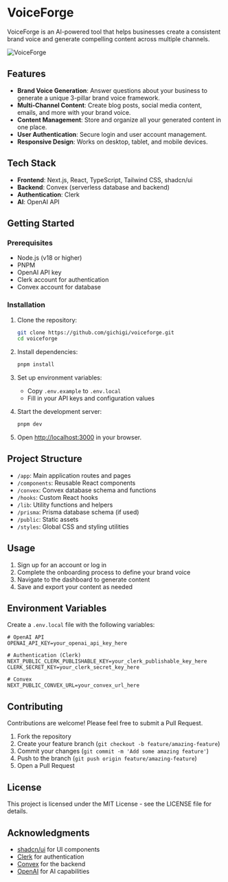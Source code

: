 # VoiceForge

VoiceForge is an AI-powered tool that helps businesses create a consistent brand voice and generate compelling content across multiple channels.

![VoiceForge](https://placehold.co/600x400?text=VoiceForge)

## Features

- **Brand Voice Generation**: Answer questions about your business to generate a unique 3-pillar brand voice framework.
- **Multi-Channel Content**: Create blog posts, social media content, emails, and more with your brand voice.
- **Content Management**: Store and organize all your generated content in one place.
- **User Authentication**: Secure login and user account management.
- **Responsive Design**: Works on desktop, tablet, and mobile devices.

## Tech Stack

- **Frontend**: Next.js, React, TypeScript, Tailwind CSS, shadcn/ui
- **Backend**: Convex (serverless database and backend)
- **Authentication**: Clerk
- **AI**: OpenAI API

## Getting Started

### Prerequisites

- Node.js (v18 or higher)
- PNPM
- OpenAI API key
- Clerk account for authentication
- Convex account for database

### Installation

1. Clone the repository:
   ```bash
   git clone https://github.com/gichigi/voiceforge.git
   cd voiceforge
   ```

2. Install dependencies:
   ```bash
   pnpm install
   ```

3. Set up environment variables:
   - Copy `.env.example` to `.env.local`
   - Fill in your API keys and configuration values

4. Start the development server:
   ```bash
   pnpm dev
   ```

5. Open [http://localhost:3000](http://localhost:3000) in your browser.

## Project Structure

- `/app`: Main application routes and pages
- `/components`: Reusable React components
- `/convex`: Convex database schema and functions
- `/hooks`: Custom React hooks
- `/lib`: Utility functions and helpers
- `/prisma`: Prisma database schema (if used)
- `/public`: Static assets
- `/styles`: Global CSS and styling utilities

## Usage

1. Sign up for an account or log in
2. Complete the onboarding process to define your brand voice
3. Navigate to the dashboard to generate content
4. Save and export your content as needed

## Environment Variables

Create a `.env.local` file with the following variables:

```
# OpenAI API
OPENAI_API_KEY=your_openai_api_key_here

# Authentication (Clerk)
NEXT_PUBLIC_CLERK_PUBLISHABLE_KEY=your_clerk_publishable_key_here
CLERK_SECRET_KEY=your_clerk_secret_key_here

# Convex
NEXT_PUBLIC_CONVEX_URL=your_convex_url_here
```

## Contributing

Contributions are welcome! Please feel free to submit a Pull Request.

1. Fork the repository
2. Create your feature branch (`git checkout -b feature/amazing-feature`)
3. Commit your changes (`git commit -m 'Add some amazing feature'`)
4. Push to the branch (`git push origin feature/amazing-feature`)
5. Open a Pull Request

## License

This project is licensed under the MIT License - see the LICENSE file for details.

## Acknowledgments

- [shadcn/ui](https://ui.shadcn.com/) for UI components
- [Clerk](https://clerk.dev/) for authentication
- [Convex](https://www.convex.dev/) for the backend
- [OpenAI](https://openai.com/) for AI capabilities 